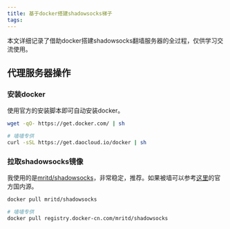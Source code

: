 ```yaml
---
title: 基于docker搭建shadowsocks梯子
tags:
---
```


本文详细记录了借助docker搭建shadowsocks翻墙服务器的全过程，仅供学习交流使用。

<!-- more -->

## 代理服务器操作

### 安装docker

使用官方的安装脚本即可自动安装docker。
```bash
wget -qO- https://get.docker.com/ | sh

# 墙墙专供
curl -sSL https://get.daocloud.io/docker | sh
```

### 拉取shadowsocks镜像

我使用的是[mritd/shadowsocks](https://hub.docker.com/r/mritd/shadowsocks)，非常稳定，推荐。如果被墙可以参考[这里](https://www.docker-cn.com/registry-mirror)的官方国内源。
```bash
docker pull mritd/shadowsocks

# 墙墙专供
docker pull registry.docker-cn.com/mritd/shadowsocks
```
